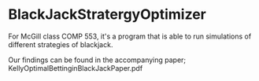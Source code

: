 BlackJackStratergyOptimizer
===========================

For McGill class COMP 553, it's a program that is able to run simulations of different strategies of blackjack.

Our findings can be found in the accompanying paper; KellyOptimalBettinginBlackJackPaper.pdf
